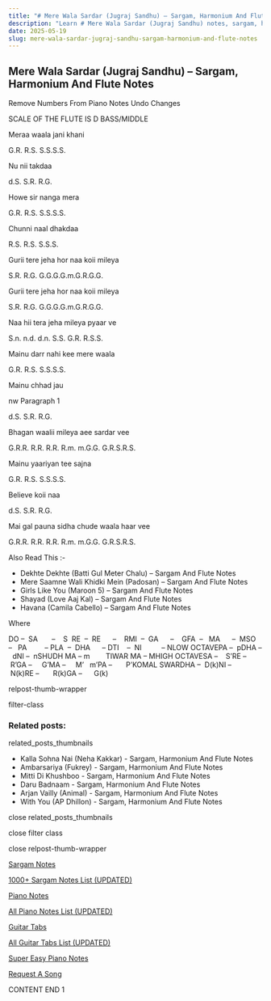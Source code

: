 ```yaml
---
title: "# Mere Wala Sardar (Jugraj Sandhu) – Sargam, Harmonium And Flute Notes"
description: "Learn # Mere Wala Sardar (Jugraj Sandhu) notes, sargam, harmonium notations and flute notes. Easy step-by-step tutorial for beginners."
date: 2025-05-19
slug: mere-wala-sardar-jugraj-sandhu-sargam-harmonium-and-flute-notes
---
```


## Mere Wala Sardar (Jugraj Sandhu) – Sargam, Harmonium And Flute Notes

Remove Numbers From Piano Notes
Undo Changes

SCALE OF THE FLUTE IS D BASS/MIDDLE

Meraa waala jani khani

G.R. R.S. S.S.S.S.

Nu nii takdaa

d.S. S.R. R.G.

Howe sir nanga mera

G.R. R.S. S.S.S.S.

Chunni naal dhakdaa

R.S. R.S. S.S.S.

Gurii tere jeha hor naa koii mileya

S.R. R.G. G.G.G.G.m.G.R.G.G.

Gurii tere jeha hor naa koii mileya

S.R. R.G. G.G.G.G.m.G.R.G.G.

Naa hii tera jeha mileya pyaar ve

S.n. n.d. d.n. S.S. G.R. R.S.S.

Mainu darr nahi kee mere waala

G.R. R.S. S.S.S.S.

Mainu chhad jau

nw Paragraph 1

d.S. S.R. R.G.

Bhagan waalii mileya aee sardar vee

G.R.R. R.R. R.R. R.m. m.G.G. G.R.S.R.S.

Mainu yaariyan tee sajna

G.R. R.S. S.S.S.S.

Believe koii naa

d.S. S.R. R.G.

Mai gal pauna sidha chude waala haar vee

G.R.R. R.R. R.R. R.m. m.G.G. G.R.S.R.S.



Also Read This :-



* Dekhte Dekhte (Batti Gul Meter Chalu) – Sargam And Flute Notes
* Mere Saamne Wali Khidki Mein (Padosan) – Sargam And Flute Notes
* Girls Like You (Maroon 5) – Sargam And Flute Notes
* Shayad (Love Aaj Kal) – Sargam And Flute Notes
* Havana (Camila Cabello) – Sargam And Flute Notes

Where



DO –  SA       –    S  RE  –  RE      –    RMI  –  GA      –    GFA  –   MA      –  MSO  –   PA         – PLA  –  DHA      – DTI    –  NI          – NLOW OCTAVEPA –  pDHA –  dNI –  nSHUDH MA – m        TIWAR MA – MHIGH OCTAVESA –    S’RE –     R’GA –     G’MA –     M’   m’PA –       P’KOMAL SWARDHA –  D(k)NI –       N(k)RE –       R(k)GA –      G(k)



relpost-thumb-wrapper

filter-class

### Related posts:

related_posts_thumbnails

* Kalla Sohna Nai (Neha Kakkar) - Sargam, Harmonium And Flute Notes
* Ambarsariya (Fukrey) - Sargam, Harmonium And Flute Notes
* Mitti Di Khushboo - Sargam, Harmonium And Flute Notes
* Daru Badnaam - Sargam, Harmonium And Flute Notes
* Arjan Vailly (Animal) - Sargam, Harmonium And Flute Notes
* With You (AP Dhillon) - Sargam, Harmonium And Flute Notes

close related_posts_thumbnails

close filter class

close relpost-thumb-wrapper

[Sargam Notes](https://www.notationsworld.com/sargam-notes.html)

[1000+ Sargam Notes List (UPDATED)](https://www.notationsworld.com/all-songs-list-sargam-notes.html)

[Piano Notes](https://www.notationsworld.com/piano-notes.html)

[All Piano Notes List (UPDATED)](https://www.notationsworld.com/all-songs-list-piano-notes.html)

[Guitar Tabs](https://www.notationsworld.com/guitar-tabs.html)

[All Guitar Tabs List (UPDATED)](https://www.notationsworld.com/all-songs-list-guitar-tabs.html)

[Super Easy Piano Notes](https://studywall.in/)

[Request A Song](https://www.notationsworld.com/request-a-song.html)

CONTENT END 1

